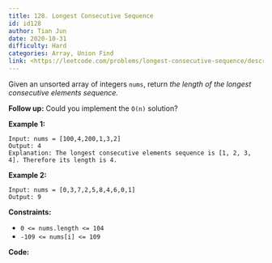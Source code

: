 ```yaml
---
title: 128. Longest Consecutive Sequence
id: id128
author: Tian Jun
date: 2020-10-31
difficulty: Hard
categories: Array, Union Find
link: <https://leetcode.com/problems/longest-consecutive-sequence/description/>
---
```


Given an unsorted array of integers `nums`, return _the length of the longest
consecutive elements sequence._

**Follow up:**  Could you implement the `O(n)` solution?



**Example 1:**
            
	Input: nums = [100,4,200,1,3,2]    
	Output: 4    
	Explanation: The longest consecutive elements sequence is [1, 2, 3, 4]. Therefore its length is 4.    

**Example 2:**
            
	Input: nums = [0,3,7,2,5,8,4,6,0,1]    
	Output: 9    



**Constraints:**

  * `0 <= nums.length <= 104`
  * `-109 <= nums[i] <= 109`


**Code:**
